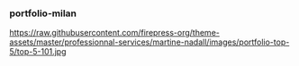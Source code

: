 ### portfolio-milan

https://raw.githubusercontent.com/firepress-org/theme-assets/master/professionnal-services/martine-nadall/images/portfolio-top-5/top-5-101.jpg
